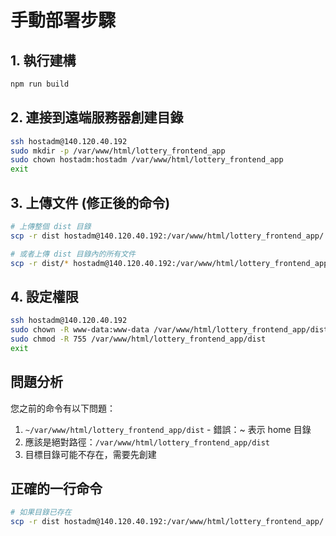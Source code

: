 # 手動部署步驟

## 1. 執行建構

```bash
npm run build
```

## 2. 連接到遠端服務器創建目錄

```bash
ssh hostadm@140.120.40.192
sudo mkdir -p /var/www/html/lottery_frontend_app
sudo chown hostadm:hostadm /var/www/html/lottery_frontend_app
exit
```

## 3. 上傳文件 (修正後的命令)

```bash
# 上傳整個 dist 目錄
scp -r dist hostadm@140.120.40.192:/var/www/html/lottery_frontend_app/

# 或者上傳 dist 目錄內的所有文件
scp -r dist/* hostadm@140.120.40.192:/var/www/html/lottery_frontend_app/dist/
```

## 4. 設定權限

```bash
ssh hostadm@140.120.40.192
sudo chown -R www-data:www-data /var/www/html/lottery_frontend_app/dist
sudo chmod -R 755 /var/www/html/lottery_frontend_app/dist
exit
```

## 問題分析

您之前的命令有以下問題：

1. `~/var/www/html/lottery_frontend_app/dist` - 錯誤：~ 表示 home 目錄
2. 應該是絕對路徑：`/var/www/html/lottery_frontend_app/dist`
3. 目標目錄可能不存在，需要先創建

## 正確的一行命令

```bash
# 如果目錄已存在
scp -r dist hostadm@140.120.40.192:/var/www/html/lottery_frontend_app/
```
